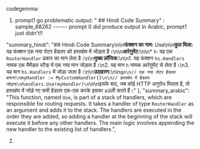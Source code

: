 
codegemma:

1. prompt1 go problematic output: " ## Hindi Code Summary" : sample_68262  ------ prompt 0 did produce output in Arabic, prompt1 just didn't!!

"summary_hindi": "## Hindi Code Summary\n\n**फंक्शन का नाम:** Use\n\n**कुल मिला:** यह फंक्शन एक नया रोटर हेंडलर को हस्तक्षेप में जोड़ता है।\n\n**आरेग़ुमेंट:**\n\n* `h`: यह एक `RouterHandler` प्रकार का मान लेता है।\n\n**मुख्य लॉजिक:**\n\n1. यह फंक्शन `hs.Handlers` नामक एक मैमेंडल स्टैक् में एक नया मान जोड़ता है।\n2. यह मान `h` नामक आरेग़ुमेंट से लेता है।\n3. यह मान `hs.Handlers` में जोड़ा जाता है।\n\n**उदाहरण:**\n\n```go\n// एक नया रोटर हेंडलर बनाना\nmyHandler := MyCustomHandler{}\n\n// हस्तक्षेप में हेंडलर जोड़ना\nhandlers.Use(myHandler)\n```\n\nइसके बाद, जब कोई HTTP अनुरोध मिलता है, तो हस्तक्षेप में जोड़े गए सभी हेंडलर एक-एक करके इसका xửली करते हैं।<eos>"
  },
"summary_arabic": "This function, named `Use`, is part of a stack of handlers, which are responsible for routing requests. It takes a handler of type `RouterHandler` as an argument and adds it to the stack. The handlers are executed in the order they are added, so adding a handler at the beginning of the stack will execute it before any other handlers. The main logic involves appending the new handler to the existing list of handlers.<eos>",

2. 
